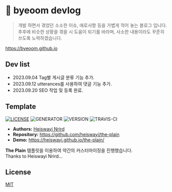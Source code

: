 # 📜 byeoom devlog
> 개발 하면서 겪었던 소소한 이슈, 애로사항 등을 가볍게 적어 놓는 블로그 입니다.<br/>
추후에 비슷한 상황을 겪을 시 도움이 되기를 바라며, 사소한 내용이라도 꾸준히 쓰도록 노력하겠습니다.

https://byeoom.github.io





## Dev list
- 2023.09.04 Tag별 게시글 분류 기능 추가.
- 2023.09.12 utterances를 사용하여 댓글 기능 추가.
- 2023.09.20 SEO 작업 및 등록 완료.




## Template
[![LICENSE](https://img.shields.io/badge/license-MIT-blue.svg)](LICENSE) 
 ![GENERATOR](https://img.shields.io/badge/made_with-jekyll-blue.svg)
 ![VERSION](https://img.shields.io/badge/current_version-4.0-green.svg) 
 ![TRAVIS-CI](https://travis-ci.org/heiswayi/the-plain.svg?branch=master)
- **Authors:** [Heiswayi Nrird](https://heiswayi.nrird.com)   
- **Repository:** https://github.com/heiswayi/the-plain   
- **Demo:** https://heiswayi.github.io/the-plain/   

 **The Plain** 템플릿을 이용하여 약간의 커스터마이징을 진행했습니다.   
 Thanks to Heiswayi Nrird...





## License
[MIT](LICENSE)
